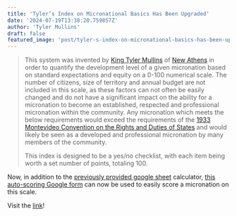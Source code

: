 ```yaml
---
title: 'Tyler’s Index on Micronational Basics Has Been Upgraded'
date: '2024-07-19T13:38:20.759857Z'
author: 'Tyler Mullins'
draft: false
featured_image: 'post/tyler-s-index-on-micronational-basics-has-been-upgraded-2024-07-19-13-38-20.759857/IMG_1331.png'
---
```


> This system was invented by [King Tyler Mullins](https://micronations.wiki/wiki/Tyler_Mullins_of_New_Athens) of [New Athens](https://micronations.wiki/wiki/Free_Nation_of_New_Athens) in order to quantify the development level of a given micronation based on standard expectations and equity on a 0-100 numerical scale. The number of citizens, size of territory and annual budget are not included in this scale, as these factors can not often be easily changed and do not have a significant impact on the ability for a micronation to become an established, respected and professional micronation within the community. Any micronation which meets the below requirements would exceed the requirements of the [1933 Montevideo Convention on the Rights and Duties of States](https://en.m.wikipedia.org/wiki/Montevideo_Convention) and would likely be seen as a developed and professional micronation by many members of the community.
> 
> This index is designed to be a yes/no checklist, with each item being worth a set number of points, totaling 100.

Now, in addition to the [previously provided google sheet](https://docs.google.com/spreadsheets/d/1bCQdYJZvS2QgPzv7vMOel9wKImSOCRdk) calculator, [this auto-scoring Google form](https://docs.google.com/forms/d/e/1FAIpQLSfp4iw7QskV6YxQBpedY-uYCzesfx_hQuPWwTxNXvPiIRVwPA/viewform?usp=sf_link) can now be used to easily score a micronation on this scale.

Visit the [link](https://micronations.wiki/wiki/Classification_systems_for_micronations#Tyler's_Index_on_Micronational_Basics)!
